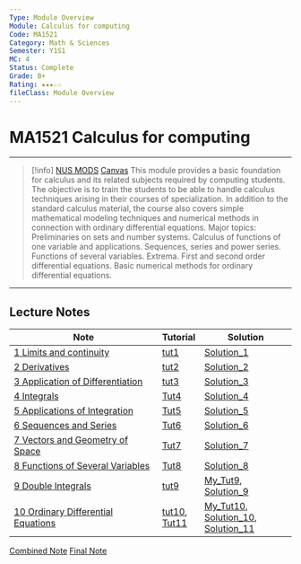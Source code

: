 ```yaml
---
Type: Module Overview
Module: Calculus for computing
Code: MA1521
Category: Math & Sciences
Semester: Y1S1
MC: 4
Status: Complete
Grade: B+
Rating: ★★★☆☆
fileClass: Module Overview
---
```

# MA1521 Calculus for computing
---

>[!info] [NUS MODS](https://nusmods.com/modules/CS2030S/programming-methodology-ii) [Canvas](https://canvas.nus.edu.sg/courses/24190)
This module provides a basic foundation for calculus and its related subjects required by computing students. The objective is to train the students to be able to handle calculus techniques arising in their courses of specialization. In addition to the standard calculus material, the course also covers simple mathematical modeling techniques and numerical methods in connection with ordinary differential equations. Major topics: Preliminaries on sets and number systems. Calculus of functions of one variable and applications. Sequences, series and power series. Functions of several variables. Extrema. First and second order differential equations. Basic numerical methods for ordinary differential equations.

---

## Lecture Notes

| Note                                   | Tutorial                     | Solution                              |
| -------------------------------------- | ---------------------------- | ------------------------------------- |
| [1 Limits and continuity](Notes/1%20Limits%20and%20continuity.md)            | [tut1](Tutorial/tut1.pdf)                 | [Solution_1](Tutorial%20Solutions/Solution_1.pdf)                    |
| [2 Derivatives](Notes/2%20Derivatives.md)                      | [tut2](Tutorial/tut2.pdf)                 | [Solution_2](Tutorial%20Solutions/Solution_2.pdf)                    |
| [3 Application of Differentiation](Notes/3%20Application%20of%20Differentiation.md)   | [tut3](Tutorial/tut3.pdf)                 | [Solution_3](Tutorial%20Solutions/Solution_3.pdf)                    |
| [4 Integrals](Notes/4%20Integrals.md)                        | [Tut4](Tutorial/Tut4.pdf)                 | [Solution_4](Tutorial%20Solutions/Solution_4.pdf)                    |
| [5 Applications of Integration](Notes/5%20Applications%20of%20Integration.md)      | [Tut5](Tutorial/Tut5.pdf)                 | [Solution_5](Tutorial%20Solutions/Solution_5.pdf)                    |
| [6 Sequences and Series](Notes/6%20Sequences%20and%20Series.md)             | [Tut6](Tutorial/Tut6.pdf)                 | [Solution_6](Tutorial%20Solutions/Solution_6.pdf)                    |
| [7 Vectors and Geometry of Space](Notes/7%20Vectors%20and%20Geometry%20of%20Space.md)    | [Tut7](Tutorial/Tut7.pdf)                 | [Solution_7](Tutorial%20Solutions/Solution_7.pdf)                    |
| [8 Functions of Several Variables](Notes/8%20Functions%20of%20Several%20Variables.md)   | [Tut8](Tutorial/Tut8.pdf)                 | [Solution_8](Tutorial%20Solutions/Solution_8.pdf)                    |
| [9 Double Integrals](Notes/9%20Double%20Integrals.md)                 | [tut9](Tutorial/tut9.pdf)                 | [My_Tut9](Tutorial%20Solutions/My_Tut9.pdf), [Solution_9](Tutorial%20Solutions/Solution_9.pdf)   |
| [10 Ordinary Differential Equations](Notes/10%20Ordinary%20Differential%20Equations.md) | [tut10](Tutorial/tut10.pdf),<br> [Tut11](Tutorial/Tut11.pdf) | [My_Tut10](Tutorial%20Solutions/My_Tut10.pdf),<br> [Solution_10](Tutorial%20Solutions/Solution_10.pdf),<br> [Solution_11](Tutorial%20Solutions/Solution_11.pdf) |

[Combined Note](Notes/Lecture%20Notes.pdf)
[Final Note](Notes/Final%20Note.md)

